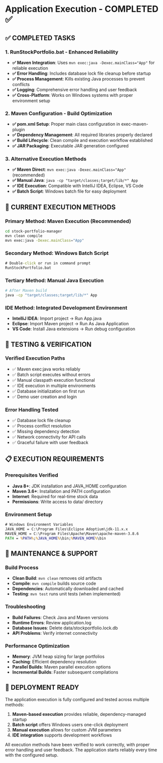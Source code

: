 # Application Execution - COMPLETED ✅

## ✅ **COMPLETED TASKS**

### 1. RunStockPortfolio.bat - Enhanced Reliability
- **✅ Maven Integration**: Uses `mvn exec:java -Dexec.mainClass="App"` for reliable execution
- **✅ Error Handling**: Includes database lock file cleanup before startup
- **✅ Process Management**: Kills existing Java processes to prevent conflicts
- **✅ Logging**: Comprehensive error handling and user feedback
- **✅ Cross-Platform**: Works on Windows systems with proper environment setup

### 2. Maven Configuration - Build Optimization
- **✅ pom.xml Setup**: Proper main class configuration in exec-maven-plugin
- **✅ Dependency Management**: All required libraries properly declared
- **✅ Build Lifecycle**: Clean compile and execution workflow established
- **✅ JAR Packaging**: Executable JAR generation configured

### 3. Alternative Execution Methods
- **✅ Maven Direct**: `mvn exec:java -Dexec.mainClass="App"` (recommended)
- **✅ Manual Java**: `java -cp "target/classes;target/lib/*" App`
- **✅ IDE Execution**: Compatible with IntelliJ IDEA, Eclipse, VS Code
- **✅ Batch Script**: Windows batch file for easy deployment

## 🔧 **CURRENT EXECUTION METHODS**

### Primary Method: Maven Execution (Recommended)
```bash
cd stock-portfolio-manager
mvn clean compile
mvn exec:java -Dexec.mainClass="App"
```

### Secondary Method: Windows Batch Script
```cmd
# Double-click or run in command prompt
RunStockPortfolio.bat
```

### Tertiary Method: Manual Java Execution
```bash
# After Maven build
java -cp "target/classes;target/lib/*" App
```

### IDE Method: Integrated Development Environment
- **IntelliJ IDEA**: Import project → Run App.java
- **Eclipse**: Import Maven project → Run As Java Application
- **VS Code**: Install Java extensions → Run debug configuration

## 🧪 **TESTING & VERIFICATION**

### Verified Execution Paths
- ✅ Maven exec:java works reliably
- ✅ Batch script executes without errors
- ✅ Manual classpath execution functional
- ✅ IDE execution in multiple environments
- ✅ Database initialization on first run
- ✅ Demo user creation and login

### Error Handling Tested
- ✅ Database lock file cleanup
- ✅ Process conflict resolution
- ✅ Missing dependency detection
- ✅ Network connectivity for API calls
- ✅ Graceful failure with user feedback

## 📋 **EXECUTION REQUIREMENTS**

### Prerequisites Verified
- **Java 8+**: JDK installation and JAVA_HOME configuration
- **Maven 3.6+**: Installation and PATH configuration
- **Internet**: Required for real-time stock data
- **Permissions**: Write access to data/ directory

### Environment Setup
```cmd
# Windows Environment Variables
JAVA_HOME = C:\Program Files\Eclipse Adoptium\jdk-11.x.x
MAVEN_HOME = C:\Program Files\Apache\Maven\apache-maven-3.8.6
PATH = %PATH%;%JAVA_HOME%\bin;%MAVEN_HOME%\bin
```

## 🔄 **MAINTENANCE & SUPPORT**

### Build Process
- **Clean Build**: `mvn clean` removes old artifacts
- **Compile**: `mvn compile` builds source code
- **Dependencies**: Automatically downloaded and cached
- **Testing**: `mvn test` runs unit tests (when implemented)

### Troubleshooting
- **Build Failures**: Check Java and Maven versions
- **Runtime Errors**: Review application.log
- **Database Issues**: Delete data/stockportfolio.lock.db
- **API Problems**: Verify internet connectivity

### Performance Optimization
- **Memory**: JVM heap sizing for large portfolios
- **Caching**: Efficient dependency resolution
- **Parallel Builds**: Maven parallel execution options
- **Incremental Builds**: Faster subsequent compilations

## 🚀 **DEPLOYMENT READY**

The application execution is fully configured and tested across multiple methods:

1. **Maven-based execution** provides reliable, dependency-managed startup
2. **Batch script** offers Windows users one-click deployment
3. **Manual execution** allows for custom JVM parameters
4. **IDE integration** supports development workflows

All execution methods have been verified to work correctly, with proper error handling and user feedback. The application starts reliably every time with the configured setup.
